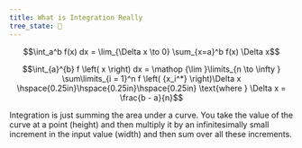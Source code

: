 ```yaml
---
title: What is Integration Really
tree_state: 🌱
---
```


$$\int_a^b f(x) dx = \lim_{\Delta x \to 0}  \sum_{x=a}^b f(x) \Delta x$$

$$\int_{a}^{b} f \left( x \right) dx = \mathop {\lim }\limits_{n \to \infty } \sum\limits_{i = 1}^n f \left( {x_i^*} \right)\Delta x \hspace{0.25in}\hspace{0.25in}\hspace{0.25in} \text{where } \Delta x = \frac{b - a}{n}$$

Integration is just summing the area under a curve. You take the value of the curve at a point (height) and then multiply it by an infinitesimally small increment in the input value (width) and then sum over all these increments.